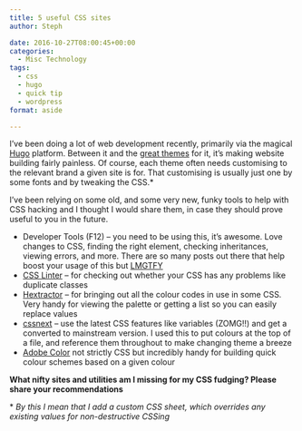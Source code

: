```yaml
---
title: 5 useful CSS sites
author: Steph

date: 2016-10-27T08:00:45+00:00
categories:
  - Misc Technology
tags:
  - css
  - hugo
  - quick tip
  - wordpress
format: aside

---
```

I&#8217;ve been doing a lot of web development recently, primarily via the magical [Hugo][1] platform. Between it and the [great themes][2] for it, it&#8217;s making website building fairly painless. Of course, each theme often needs customising to the relevant brand a given site is for. That customising is usually just one by some fonts and by tweaking the CSS.*

I&#8217;ve been relying on some old, and some very new, funky tools to help with CSS hacking and I thought I would share them, in case they should prove useful to you in the future.

  * Developer Tools (F12) &#8211; you need to be using this, it&#8217;s awesome. Love changes to CSS, finding the right element, checking inheritances, viewing errors, and more. There are so many posts out there that help boost your usage of this but [LMGTFY][3]
  * [CSS Linter][4] &#8211; for checking out whether your CSS has any problems like duplicate classes
  * [Hextractor][5] &#8211; for bringing out all the colour codes in use in some CSS. Very handy for viewing the palette or getting a list so you can easily replace values
  * [cssnext][6] &#8211; use the latest CSS features like variables (ZOMG!!) and get a converted to mainstream version. I used this to put colours at the top of a file, and reference them throughout to make changing theme a breeze
  * [Adobe Color][7] not strictly CSS but incredibly handy for building quick colour schemes based on a given colour

**What nifty sites and utilities am I missing for my CSS fudging? Please share your recommendations**

&#42; _By this I mean that I add a custom CSS sheet, which overrides any existing values for non-destructive CSSing_

 [1]: https://gohugo.io/
 [2]: https://themes.gohugo.io
 [3]: http://lmgtfy.com/?q=chrome+devtools+tips+and+tricks
 [4]: http://csslint.net/
 [5]: https://hex.corvidworks.com/
 [6]: http://cssnext.io/playground/
 [7]: https://color.adobe.com